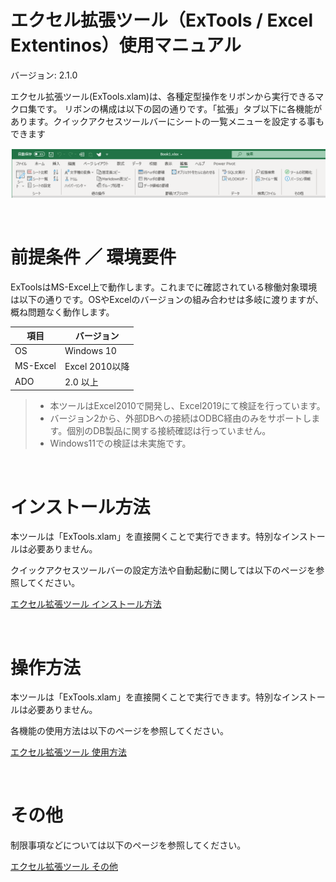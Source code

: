 # エクセル拡張ツール（ExTools / Excel Extentinos）使用マニュアル
バージョン: 2.1.0

エクセル拡張ツール(ExTools.xlam)は、各種定型操作をリボンから実行できるマクロ集です。
リボンの構成は以下の図の通りです。「拡張」タブ以下に各機能があります。クイックアクセスツールバーにシートの一覧メニューを設定する事もできます

![pict](fig_pre01.png)

<br>

# 前提条件 ／ 環境要件
ExToolsはMS-Excel上で動作します。これまでに確認されている稼働対象環境は以下の通りです。OSやExcelのバージョンの組み合わせは多岐に渡りますが、概ね問題なく動作します。

| 項目 | バージョン |
| - | - |
| OS | Windows 10 |
| MS-Excel | Excel 2010以降 |
| ADO | 2.0 以上 |


> * 本ツールはExcel2010で開発し、Excel2019にて検証を行っています。
> * バージョン2から、外部DBへの接続はODBC経由のみをサポートします。個別のDB製品に関する接続確認は行っていません。
> * Windows11での検証は未実施です。

<br>

# インストール方法
本ツールは「ExTools.xlam」を直接開くことで実行できます。特別なインストールは必要ありません。


クイックアクセスツールバーの設定方法や自動起動に関しては以下のページを参照してください。

[エクセル拡張ツール インストール方法](installation.md)

<br>

# 操作方法
本ツールは「ExTools.xlam」を直接開くことで実行できます。特別なインストールは必要ありません。

各機能の使用方法は以下のページを参照してください。

[エクセル拡張ツール 使用方法](operationmanual.md)

<br>

# その他
制限事項などについては以下のページを参照してください。

[エクセル拡張ツール その他](notes.md)
